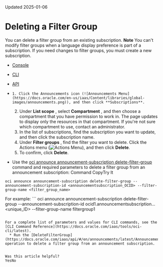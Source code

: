 Updated 2025-01-06
# Deleting a Filter Group
You can delete a filter group from an existing subscription.
**Note** You can't modify filter groups when a language display preference is part of a subscription. If you need changes to filter groups, you must create a new subscription.
  * [Console](https://docs.oracle.com/en-us/iaas/Content/General/Concepts/announcements_topic-To_delete_filters.htm)
  * [CLI](https://docs.oracle.com/en-us/iaas/Content/General/Concepts/announcements_topic-To_delete_filters.htm)
  * [API](https://docs.oracle.com/en-us/iaas/Content/General/Concepts/announcements_topic-To_delete_filters.htm)


  *     1. Click the Announcements icon (![Announcements Menu](https://docs.oracle.com/en-us/iaas/Content/libraries/global-images/announcements.png)), and then click **Subscriptions**.
    2. Under **List scope** , select **Compartment** , and then choose a compartment that you have permission to work in. The page updates to display only the resources in that compartment. If you're not sure which compartment to use, contact an administrator.
    3. In the list of subscriptions, find the subscription you want to update, and then click the subscription name.
    4. Under **Filter groups** , find the filter you want to delete. Click the Actions menu (![Actions Menu](https://docs.oracle.com/en-us/iaas/Content/libraries/global-images/actions-menu.png)), and then click **Delete**.
    5. To confirm, click **Delete**.
  * Use the [oci announce announcement-subscription delete-filter-group](https://docs.oracle.com/iaas/tools/oci-cli/3.25.4/oci_cli_docs/cmdref/announce/announcement-subscription/delete-filter-group.html) command and required parameters to delete a filter group from an announcement subscription:
Command
CopyTry It
```
oci announce announcement-subscription delete-filter-group --announcement-subscription-id <announcementsubscription_OCID> --filter-group-name <filter_group_name>
```

For example: ```
oci announce announcement-subscription delete-filter-group --announcement-subscription-id ocid1.announcementsubscription.<realm>.<region>.<unique_ID> --filter-group-name filtergroup1
```

For a complete list of parameters and values for CLI commands, see the [CLI Command Reference](https://docs.oracle.com/iaas/tools/oci-cli/latest).
  * Run the [DeleteFilterGroup](https://docs.oracle.com/iaas/api/#/en/announcements/latest/AnnouncementSubscription/DeleteFilterGroup) operation to delete a filter group from an announcement subscription.


Was this article helpful?
YesNo

